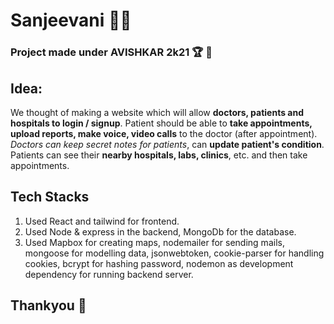 # Sanjeevani :health_worker:
### Project made under AVISHKAR 2k21 :trophy: :1st_place_medal:

## Idea:
  We thought of making a website which will allow **doctors, patients and hospitals to login / signup**. Patient should be able to **take appointments, upload reports, make voice, video calls**
  to the doctor (after appointment). 
  *Doctors can keep secret notes for patients*, can **update patient's condition**.
  Patients can see their **nearby hospitals, labs, clinics**, etc. and then take appointments.
  
## Tech Stacks
  1. Used React and tailwind for frontend.
  1. Used Node & express in the backend, MongoDb for the database.
  1. Used Mapbox for creating maps, nodemailer for sending mails, mongoose for modelling data, jsonwebtoken, cookie-parser for handling cookies, bcrypt for hashing password, nodemon as development dependency for running backend server.
 
  
 ## Thankyou :pray:
